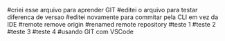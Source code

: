 #criei esse arquivo para aprender GIT
#editei o arquivo para testar diferenca de versao
#editei novamente para commitar pela CLI em vez da IDE
#remote remove origin
#renamed remote repository
#teste 1
#teste 2
#teste 3
#teste 4
#usando GIT com VSCode